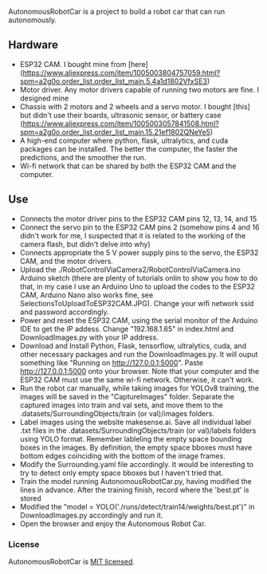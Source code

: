 AutonomousRobotCar is a project to build a robot car that can run autonomously.

## Hardware

- ESP32 CAM. I bought mine from [here] (https://www.aliexpress.com/item/1005003804757059.html?spm=a2g0o.order_list.order_list_main.5.4a1d1802VfxSE3)
- Motor driver. Any motor drivers capable of running two motors are fine. I designed mine
- Chassis with 2 motors and 2 wheels and a servo motor. I bought [this] but didn't use their boards, ultrasonic sensor, or battery case (https://www.aliexpress.com/item/1005003057841508.html?spm=a2g0o.order_list.order_list_main.15.21ef1802QNeYe5)
- A high-end computer where python, flask, ultralytics, and cuda packages can be installed. The better the computer, the faster the predictions, and the smoother the run.
- Wi-fi network that can be shared by both the ESP32 CAM and the computer.

## Use

- Connects the motor driver pins to the ESP32 CAM pins 12, 13, 14, and 15
- Connect the servo pin to the ESP32 CAM pins 2 (somehow pins 4 and 16 didn't work for me, I suspected that it is related to the working of the camera flash, but didn't delve into why)
- Connects appropriate the 5 V power supply pins to the servo, the ESP32 CAM, and the motor drivers.
- Upload the ./RobotControlViaCamera2/RobotControlViaCamera.ino Arduino sketch (there are plenty of tutorials onlin to show you how to do that, in my case I use an Arduino Uno to upload the codes to
  the ESP32 CAM, Arduino Nano also works fine, see SelectionsToUploadToESP32CAM.JPG). Change your wifi network ssid and password accordingly.
- Power and reset the ESP32 CAM, using the serial monitor of the Arduino IDE to get the IP addess. Change "192.168.1.65" in index.html and DownloadImages.py with your IP address.
- Download and Install Python, Flask, tensorflow, ultralytics, cuda, and other necessary packages and run the DownloadImages.py. It will ouput something like "Running on http://127.0.0.1:5000". Paste http://127.0.0.1:5000 onto your browser. Note that your computer and the ESP32 CAM must use the same wi-fi network. Otherwise, it can't work.
- Run the robot car manually, while taking images for YOLOv8 training, the images will be saved in the "CaptureImages" folder. Separate the captured images into train and val sets, and move them to the
  .datasets/SurroundingObjects/train (or val)/images folders.
- Label images using the website makesense.ai. Save all individual label .txt files in the .datasets/SurroundingObjects/train (or val)/labels folders using YOLO format. Remember lableling the empty space bounding boxes in the images. By definition, the empty space bboxes must have bottom edges coinciding with the bottom of the image frames.
- Modify the Surrounding.yaml file accordingly. It would be interesting to try to detect only empty space bboxes but I haven't tried that.
- Train the model running AutonomousRobotCar.py, having modified the lines in advance. After the training finish, record where the 'best.pt' is stored
- Modified the "model = YOLO('./runs/detect/train14/weights/best.pt')" in DownloadImages.py accordingly and run it.
- Open the browser and enjoy the Autonomous Robot Car.

### License

AutonomousRobotCar is [MIT licensed](./LICENSE).
